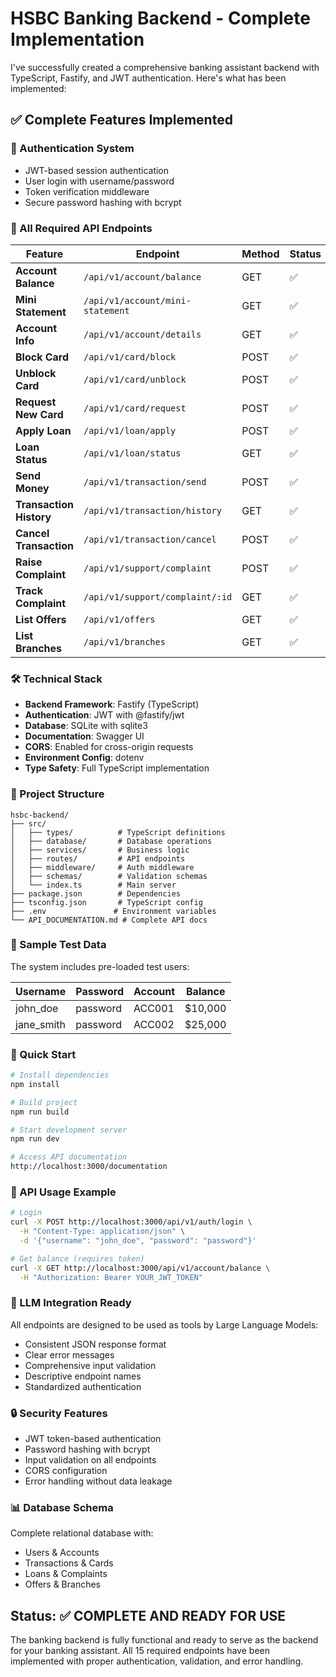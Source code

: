 # HSBC Banking Backend - Complete Implementation

I've successfully created a comprehensive banking assistant backend with TypeScript, Fastify, and JWT authentication. Here's what has been implemented:

## ✅ Complete Features Implemented

### 🔐 Authentication System
- JWT-based session authentication
- User login with username/password
- Token verification middleware
- Secure password hashing with bcrypt

### 🏦 All Required API Endpoints

| Feature | Endpoint | Method | Status |
|---------|----------|--------|--------|
| **Account Balance** | `/api/v1/account/balance` | GET | ✅ |
| **Mini Statement** | `/api/v1/account/mini-statement` | GET | ✅ |
| **Account Info** | `/api/v1/account/details` | GET | ✅ |
| **Block Card** | `/api/v1/card/block` | POST | ✅ |
| **Unblock Card** | `/api/v1/card/unblock` | POST | ✅ |
| **Request New Card** | `/api/v1/card/request` | POST | ✅ |
| **Apply Loan** | `/api/v1/loan/apply` | POST | ✅ |
| **Loan Status** | `/api/v1/loan/status` | GET | ✅ |
| **Send Money** | `/api/v1/transaction/send` | POST | ✅ |
| **Transaction History** | `/api/v1/transaction/history` | GET | ✅ |
| **Cancel Transaction** | `/api/v1/transaction/cancel` | POST | ✅ |
| **Raise Complaint** | `/api/v1/support/complaint` | POST | ✅ |
| **Track Complaint** | `/api/v1/support/complaint/:id` | GET | ✅ |
| **List Offers** | `/api/v1/offers` | GET | ✅ |
| **List Branches** | `/api/v1/branches` | GET | ✅ |

### 🛠 Technical Stack
- **Backend Framework**: Fastify (TypeScript)
- **Authentication**: JWT with @fastify/jwt
- **Database**: SQLite with sqlite3
- **Documentation**: Swagger UI
- **CORS**: Enabled for cross-origin requests
- **Environment Config**: dotenv
- **Type Safety**: Full TypeScript implementation

### 📁 Project Structure
```
hsbc-backend/
├── src/
│   ├── types/          # TypeScript definitions
│   ├── database/       # Database operations
│   ├── services/       # Business logic
│   ├── routes/         # API endpoints
│   ├── middleware/     # Auth middleware
│   ├── schemas/        # Validation schemas
│   └── index.ts        # Main server
├── package.json        # Dependencies
├── tsconfig.json       # TypeScript config
├── .env               # Environment variables
└── API_DOCUMENTATION.md # Complete API docs
```

### 🧪 Sample Test Data
The system includes pre-loaded test users:

| Username | Password | Account | Balance |
|----------|----------|---------|---------|
| john_doe | password | ACC001 | $10,000 |
| jane_smith | password | ACC002 | $25,000 |

### 🚀 Quick Start
```bash
# Install dependencies
npm install

# Build project
npm run build

# Start development server
npm run dev

# Access API documentation
http://localhost:3000/documentation
```

### 🔗 API Usage Example
```bash
# Login
curl -X POST http://localhost:3000/api/v1/auth/login \
  -H "Content-Type: application/json" \
  -d '{"username": "john_doe", "password": "password"}'

# Get balance (requires token)
curl -X GET http://localhost:3000/api/v1/account/balance \
  -H "Authorization: Bearer YOUR_JWT_TOKEN"
```

### 🎯 LLM Integration Ready
All endpoints are designed to be used as tools by Large Language Models:
- Consistent JSON response format
- Clear error messages
- Comprehensive input validation
- Descriptive endpoint names
- Standardized authentication

### 🔒 Security Features
- JWT token-based authentication
- Password hashing with bcrypt
- Input validation on all endpoints
- CORS configuration
- Error handling without data leakage

### 📊 Database Schema
Complete relational database with:
- Users & Accounts
- Transactions & Cards
- Loans & Complaints
- Offers & Branches

## Status: ✅ COMPLETE AND READY FOR USE

The banking backend is fully functional and ready to serve as the backend for your banking assistant. All 15 required endpoints have been implemented with proper authentication, validation, and error handling.
